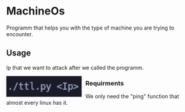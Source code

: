 # MachineOs

Programm that helps you with the type of machine you are trying to encounter.

## Usage

Ip that we want to attack after we called the programm.

<p align="center">
<img src="ip.png"
	width="200"
	style="float: left; margin-right: 10px;" />
</p>

### Requirments

We only need the "ping" function that almost every linux has it.

